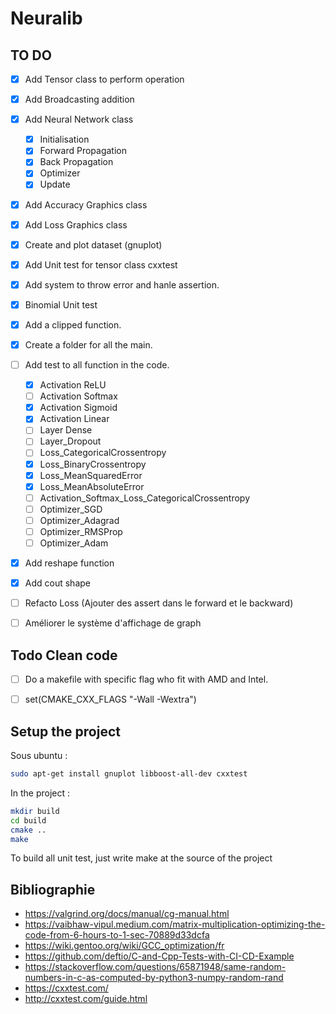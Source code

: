 # Neuralib

## TO DO

- [X] Add Tensor class to perform operation
- [X] Add Broadcasting addition
- [X] Add Neural Network class
    - [X] Initialisation
    - [X] Forward Propagation
    - [X] Back Propagation
    - [X] Optimizer
    - [X] Update
- [X] Add Accuracy Graphics class
- [X] Add Loss Graphics class
- [X] Create and plot dataset (gnuplot) 
- [X] Add Unit test for tensor class cxxtest
- [X] Add system to throw error and hanle assertion.
- [X] Binomial Unit test
- [X] Add a clipped function.
- [X] Create a folder for all the main.

- [ ] Add test to all function in the code.
    - [X] Activation ReLU
    - [ ] Activation Softmax
    - [X] Activation Sigmoid
    - [X] Activation Linear
    - [ ] Layer Dense
    - [ ] Layer_Dropout
    - [ ] Loss_CategoricalCrossentropy
    - [X] Loss_BinaryCrossentropy
    - [X] Loss_MeanSquaredError
    - [X] Loss_MeanAbsoluteError
    - [ ] Activation_Softmax_Loss_CategoricalCrossentropy
    - [ ] Optimizer_SGD
    - [ ] Optimizer_Adagrad
    - [ ] Optimizer_RMSProp
    - [ ] Optimizer_Adam
- [X] Add reshape function
- [X] Add cout shape
- [ ] Refacto Loss (Ajouter des assert dans le forward et le backward)
- [ ] Améliorer le système d'affichage de graph


## Todo Clean code

- [ ] Do a makefile with specific flag who fit with AMD and Intel.
- [ ] set(CMAKE_CXX_FLAGS "-Wall -Wextra")



## Setup the project

Sous ubuntu :
```bash
sudo apt-get install gnuplot libboost-all-dev cxxtest
```

In the project :
```bash
mkdir build
cd build
cmake ..
make
```

To build all unit test, just write make at the source of the project



## Bibliographie

- https://valgrind.org/docs/manual/cg-manual.html
- https://vaibhaw-vipul.medium.com/matrix-multiplication-optimizing-the-code-from-6-hours-to-1-sec-70889d33dcfa
- https://wiki.gentoo.org/wiki/GCC_optimization/fr
- https://github.com/deftio/C-and-Cpp-Tests-with-CI-CD-Example
- https://stackoverflow.com/questions/65871948/same-random-numbers-in-c-as-computed-by-python3-numpy-random-rand
- https://cxxtest.com/
- http://cxxtest.com/guide.html
